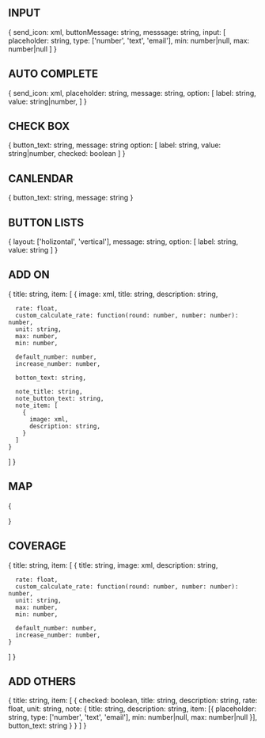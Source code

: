 ## INPUT
{
  send_icon: xml,
  buttonMessage: string,
  messsage: string,
  input: [
    placeholder: string,
    type: ['number', 'text', 'email'],
    min: number|null,
    max: number|null
  ]
}

## AUTO COMPLETE
{
  send_icon: xml,
  placeholder: string,
  message: string,
  option: [
    label: string,
    value: string|number,
  ]
}

## CHECK BOX
{
  button_text: string,
  message: string
  option: [
    label: string,
    value: string|number,
    checked: boolean
  ]
}

## CANLENDAR
{
  button_text: string,
  message: string
}

## BUTTON LISTS
{
  layout: ['holizontal', 'vertical'],
  message: string,
  option: [
    label: string,
    value: string
  ]
}

## ADD ON
{
  title: string,
  item: [
    {
      image: xml,
      title: string,
      description: string,

      rate: float,
      custom_calculate_rate: function(round: number, number: number): number,
      unit: string,
      max: number,
      min: number,

      default_number: number,
      increase_number: number,

      botton_text: string,
      
      note_title: string,
      note_button_text: string,
      note_item: [
        {
          image: xml,
          description: string,
        }
      ]
    }
  ]
}

## MAP
{
  
}

## COVERAGE
{
  title: string,
  item: [
    {
      title: string,
      image: xml,
      description: string,

      rate: float,
      custom_calculate_rate: function(round: number, number: number): number,
      unit: string,
      max: number,
      min: number,

      default_number: number,
      increase_number: number,
    }
  ]
}

## ADD OTHERS
{
  title: string,
  item: [
    {
      checked: boolean,
      title: string,
      description: string,
      rate: float,
      unit: string,
      note: {
        title: string,
        description: string,
        item: [{
          placeholder: string,
          type: ['number', 'text', 'email'],
          min: number|null,
          max: number|null
        }],
        button_text: string
      }
    }
  ]
}

